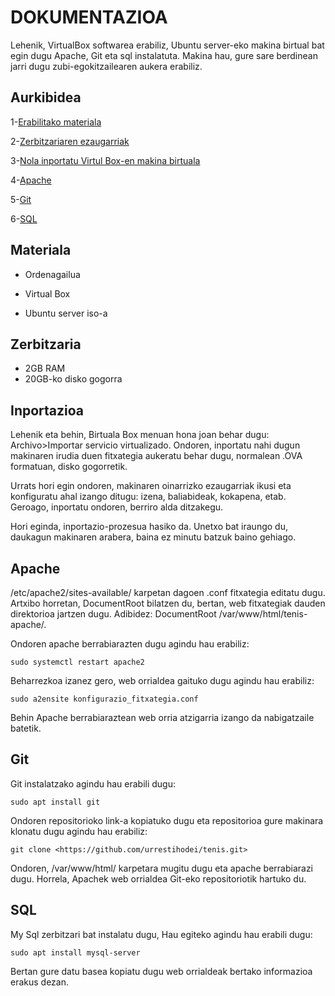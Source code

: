 # DOKUMENTAZIOA
Lehenik, VirtualBox softwarea erabiliz, Ubuntu server-eko makina birtual bat egin dugu Apache, Git eta sql instalatuta. Makina hau, gure sare berdinean jarri dugu zubi-egokitzailearen aukera erabiliz.

## Aurkibidea
1-[Erabilitako materiala](#Materiala)

2-[Zerbitzariaren ezaugarriak](#Zerbitzaria)

3-[Nola inportatu Virtul Box-en makina birtuala](#Inportazioa)

4-[Apache](#Apache)

5-[Git](#Git)

6-[SQL](#SQL)

## Materiala
- Ordenagailua

- Virtual Box

- Ubuntu server iso-a

## Zerbitzaria
- 2GB RAM
- 20GB-ko disko gogorra


## Inportazioa

Lehenik eta behin, Birtuala Box menuan hona joan behar dugu: Archivo>Importar servicio virtualizado. Ondoren, inportatu nahi dugun makinaren irudia duen fitxategia aukeratu behar dugu, normalean .OVA formatuan, disko gogorretik.

Urrats hori egin ondoren, makinaren oinarrizko ezaugarriak ikusi eta konfiguratu ahal izango ditugu: izena, baliabideak, kokapena, etab. Geroago, inportatu ondoren, berriro alda ditzakegu.

Hori eginda, inportazio-prozesua hasiko da. Unetxo bat iraungo du, daukagun makinaren arabera, baina ez minutu batzuk baino gehiago.



## Apache
/etc/apache2/sites-available/  karpetan dagoen .conf fitxategia editatu dugu.
Artxibo horretan, DocumentRoot bilatzen du, bertan, web fitxategiak dauden direktorioa jartzen dugu. Adibidez: DocumentRoot /var/www/html/tenis-apache/.

Ondoren apache berrabiarazten dugu agindu hau erabiliz:
```
sudo systemctl restart apache2
```
Beharrezkoa izanez gero, web orrialdea gaituko dugu agindu hau erabiliz:
```
sudo a2ensite konfigurazio_fitxategia.conf
```
 Behin Apache berrabiaraztean web orria atzigarria izango da nabigatzaile batetik.

## Git
Git instalatzako agindu hau erabili dugu:
```
sudo apt install git
```
Ondoren repositorioko link-a kopiatuko dugu eta repositorioa gure makinara klonatu dugu agindu hau erabiliz:
```
git clone <https://github.com/urrestihodei/tenis.git>
```

Ondoren, /var/www/html/ karpetara mugitu dugu eta apache berrabiarazi dugu. Horrela, Apachek web orrialdea Git-eko repositoriotik hartuko du.

## SQL
My Sql zerbitzari bat instalatu dugu, Hau egiteko agindu hau erabili dugu:
```
sudo apt install mysql-server
``` 
Bertan gure datu basea kopiatu dugu web orrialdeak bertako informazioa erakus dezan. 
